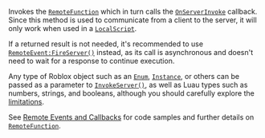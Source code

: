 Invokes the [`RemoteFunction`](https://create.roblox.com/docs/reference/engine/classes/RemoteFunction) which in turn calls the
[`OnServerInvoke`](https://create.roblox.com/docs/reference/engine/classes/RemoteFunction#OnServerInvoke) callback. Since this
method is used to communicate from a client to the server, it will only
work when used in a [`LocalScript`](https://create.roblox.com/docs/reference/engine/classes/LocalScript).

If a returned result is not needed, it's recommended to use
[`RemoteEvent:FireServer()`](https://create.roblox.com/docs/reference/engine/classes/RemoteEvent#FireServer) instead, as its call is asynchronous and
doesn't need to wait for a response to continue execution.

Any type of Roblox object such as an [`Enum`](https://create.roblox.com/docs/reference/engine/datatypes/Enum), [`Instance`](https://create.roblox.com/docs/reference/engine/classes/Instance), or
others can be passed as a parameter to
[`InvokeServer()`](https://create.roblox.com/docs/reference/engine/classes/RemoteFunction#InvokeServer), as well as Luau
types such as numbers, strings, and booleans, although you should
carefully explore the
[limitations](https://create.roblox.com/docs/scripting/events/remote#argument-limitations).

See [Remote Events and Callbacks](https://create.roblox.com/docs/scripting/events/remote) for
code samples and further details on [`RemoteFunction`](https://create.roblox.com/docs/reference/engine/classes/RemoteFunction).